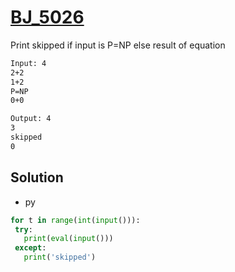# [BJ_5026](https://acmicpc.net/problem/5026)

Print skipped if input is P=NP else result of equation


```txt
Input: 4
2+2
1+2
P=NP
0+0

Output: 4
3
skipped
0
```

## Solution

* py

```py
for t in range(int(input())):
 try:
   print(eval(input()))
 except:
   print('skipped')
```
